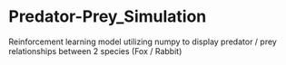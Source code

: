 # Predator-Prey_Simulation
Reinforcement learning model utilizing numpy to display predator / prey relationships between 2 species (Fox / Rabbit)
